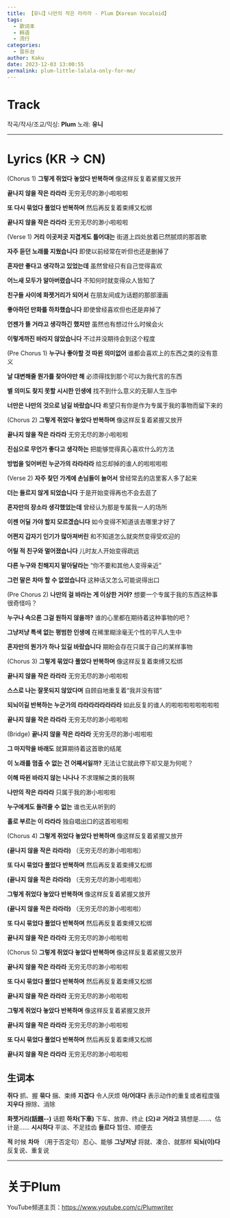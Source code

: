 ```yaml
---
title: 【유니】나만의 작은 라라라 - Plum【Korean Vocaloid】
tags:
  - 歌词本
  - 韩语
  - 流行
categories:
  - 音乐台
author: Kaku
date: 2023-12-03 13:00:55
permalink: plum-little-lalala-only-for-me/
---
```


# Track

<lite-youtube videoid="1svMTrf8uXc"></lite-youtube>

작곡/작사/조교/믹싱: **Plum**
노래: **유니**

<!--more-->

---

# Lyrics (KR → CN)

(Chorus 1)
**그렇게 쥐었다 놓았다 반복하며**
像这样反复着紧握又放开

**끝나지 않을 작은 라라라**
无穷无尽的渺小啦啦啦

**또 다시 묶었다 풀었다 반복하며**
然后再反复着束缚又松绑

**끝나지 않을 작은 라라라**
无穷无尽的渺小啦啦啦

(Verse 1)
**거리 이곳저곳 지겹게도 틀어대는**
街道上四处放着已然腻烦的那首歌

**자주 듣던 노래를 지웠습니다**
即使以前经常在听但也还是删掉了

**혼자만 좋다고 생각하고 있었는데**
虽然曾经只有自己觉得喜欢

**어느새 모두가 알아버렸습니다**
不知何时就变得众人皆知了

**친구들 사이에 화젯거리가 되어서**
在朋友间成为话题的那部漫画

**좋아하던 만화를 하차했습니다**
即使曾经喜欢但也还是弃掉了

**언젠가 뜰 거라고 생각하긴 했지만**
虽然也有想过什么时候会火

**이렇게까진 바라지 않았습니다**
不过并没期待会到这个程度

(Pre Chorus 1)
**누구나 좋아할 것 따윈 의미없어**
谁都会喜欢上的东西之类的没有意义

**날 대변해줄 뭔가를 찾아야만 해**
必须得找到那个可以为我代言的东西

**별 의미도 찾지 못할 시시한 인생에**
找不到什么意义的无聊人生当中

**너만은 나만의 것으로 남길 바랐습니다**
希望只有你是作为专属于我的事物而留下来的

(Chorus 2)
**그렇게 쥐었다 놓았다 반복하며**
像这样反复着紧握又放开

**끝나지 않을 작은 라라라**
无穷无尽的渺小啦啦啦

**진심으로 무언가 좋다고 생각하는**
把能够觉得真心喜欢什么的方法

**방법을 잊어버린 누군가의 라라라라**
给忘却掉的谁人的啦啦啦啦

(Verse 2)
**자주 찾던 가게에 손님들이 늘어서**
曾经常去的店里客人多了起来

**더는 들르지 않게 되었습니다**
于是开始变得再也不会去逛了

**혼자만의 장소라 생각했었는데**
曾经认为那是专属我一人的场所

**이젠 어딜 가야 할지 모르겠습니다**
如今变得不知道该去哪里才好了

**어쩐지 갑자기 인기가 많아져버린**
和不知道怎么就突然变得受欢迎的

**어릴 적 친구와 멀어졌습니다**
儿时友人开始变得疏远

**다른 누구와 친해지지 말아달라는**
“你不要和其他人变得亲近”

**그런 말은 차마 할 수 없었습니다**
这种话又怎么可能说得出口

(Pre Chorus 2)
**나만의 걸 바라는 게 이상한 거야?**
想要一个专属于我的东西这种事很奇怪吗？

**누구나 속으론 그걸 원하지 않을까?**
谁的心里都在期待着这种事物的吧？

**그냥저냥 특색 없는 평범한 인생에**
在稀里糊涂毫无个性的平凡人生中

**혼자만의 뭔가가 하나 있길 바랐습니다**
期盼会存在只属于自己的某样事物

(Chorus 3)
**그렇게 묶었다 풀었다 반복하며**
像这样反复着束缚又松绑

**끝나지 않을 작은 라라라**
无穷无尽的渺小啦啦啦

**스스로 나는 잘못되지 않았다며**
自顾自地重复着“我并没有错”

**되뇌이길 반복하는 누군가의 라라라라라라라라**
如此反复的谁人的啦啦啦啦啦啦啦啦

**끝나지 않을 작은 라라라**
无穷无尽的渺小啦啦啦

(Bridge)
**끝나지 않을 작은 라라라**
无穷无尽的渺小啦啦啦

**그 마지막을 바래도**
就算期待着这首歌的结尾

**이 노래를 멈출 수 없는 건 어째서일까?**
无法让它就此停下却又是为何呢？

**이해 따윈 바라지 않는 나나나**
不求理解之类的我啊

**나만의 작은 라라라**
只属于我的渺小啦啦啦

**누구에게도 들려줄 수 없는**
谁也无从听到的

**홀로 부르는 이 라라라**
独自唱出口的这首啦啦啦

(Chorus 4)
**그렇게 쥐었다 놓았다 반복하며**
像这样反复着紧握又放开

**(끝나지 않을 작은 라라라)**
（无穷无尽的渺小啦啦啦）

**또 다시 묶었다 풀었다 반복하며**
然后再反复着束缚又松绑

**(끝나지 않을 작은 라라라)**
（无穷无尽的渺小啦啦啦）

**그렇게 쥐었다 놓았다 반복하며**
像这样反复着紧握又放开

**(끝나지 않을 작은 라라라)**
（无穷无尽的渺小啦啦啦）

**또 다시 묶었다 풀었다 반복하며**
然后再反复着束缚又松绑

**끝나지 않을 작은 라라라**
无穷无尽的渺小啦啦啦

(Chorus 5)
**그렇게 쥐었다 놓았다 반복하며**
像这样反复着紧握又放开

**끝나지 않을 작은 라라라**
无穷无尽的渺小啦啦啦

**또 다시 묶었다 풀었다 반복하며**
然后再反复着束缚又松绑

**끝나지 않을 작은 라라라**
无穷无尽的渺小啦啦啦

**그렇게 쥐었다 놓았다 반복하며**
像这样反复着紧握又放开

**끝나지 않을 작은 라라라**
无穷无尽的渺小啦啦啦

**또 다시 묶었다 풀었다 반복하며**
然后再反复着束缚又松绑

**끝나지 않을 작은 라라라**
无穷无尽的渺小啦啦啦

## 生词本

**쥐다** 抓、握
**묶다** 捆、束缚
**지겹다** 令人厌烦
**아/어대다** 表示动作的重复或者程度强
**지우다** 擦除、消除

**화젯거리(話題--)** 话题
**하차(下車)** 下车、放弃、终止
**(으)ㄹ 거라고** 猜想是……、估计是……
**시시하다** 平淡、不足挂齿
**들르다** 暂住、顺便去

**적** 时候
**차마** （用于否定句）忍心、能够
**그냥저냥** 将就、凑合、就那样
**되뇌(이)다** 反复说、重复说

---

# 关于Plum

YouTube频道主页：https://www.youtube.com/c/Plumwriter